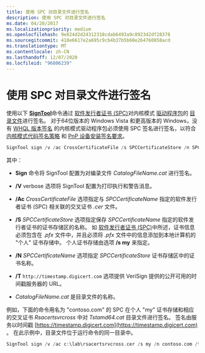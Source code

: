 ```yaml
---
title: 使用 SPC 对目录文件进行签名
description: 使用 SPC 对目录文件进行签名
ms.date: 04/20/2017
ms.localizationpriority: medium
ms.openlocfilehash: 9e824d2d24312318cdab6493a9c8923d2df28378
ms.sourcegitcommit: 418e6617e2a695c9cb4b37b5b60e264760858acd
ms.translationtype: MT
ms.contentlocale: zh-CN
ms.lasthandoff: 12/07/2020
ms.locfileid: "96806239"
---
```

# <a name="signing-a-catalog-file-with-an-spc"></a>使用 SPC 对目录文件进行签名

使用以下 [**SignTool**](../devtest/signtool.md)命令通过 [软件发行者证书 (SPC)](software-publisher-certificate.md)对内核模式 [驱动程序包](driver-packages.md)的 [目录文件](catalog-files.md)进行签名。 对于64位版本的 Windows Vista 和更高版本的 Windows，没有 [WHQL 版本签名](whql-release-signature.md) 的内核模式驱动程序包必须使用 SPC 签名进行签名，以符合 [内核模式代码签名策略](kernel-mode-code-signing-policy--windows-vista-and-later-.md) 和 [PnP 设备安装签名要求](pnp-device-installation-signing-requirements--windows-vista-and-later-.md)。

```cpp
SignTool sign /v /ac CrossCertificateFile /s SPCCertificateStore /n SPCCertificateName /t http://timestamp.digicert.com CatalogFileName.cat
```

其中：

- **Sign** 命令将 SignTool 配置为对编录文件 *CatalogFileName.cat* 进行签名。

- **/V** verbose 选项将 SignTool 配置为打印执行和警告消息。

- **/Ac** *CrossCertificateFile* 选项指定与 *SPCCertificateName* 指定的软件发行者证书 (SPC) 相关联的交叉证书 *.cer* 文件。

- **/S** *SPCCertificateStore* 选项指定保存 *SPCCertificateName* 指定的软件发行者证书的证书存储区的名称。 如 [软件发行者证书 (SPC)](software-publisher-certificate.md)中所述，证书信息必须包含在 *.pfx* 文件中，并且必须将 *.pfx* 文件中的信息添加到本地计算机的 "个人" 证书存储中。 个人证书存储由选项 **/s my** 来指定。

- **/N** *SPCCertificateName* 选项指定 *SPCCertificateStore* 证书存储区中的证书名称。

- **/T** `http://timestamp.digicert.com` 选项提供 VeriSign 提供的公开可用的时间戳服务器的 URL。

- *CatalogFileName.cat* 是目录文件的名称。

例如，下面的命令用名为 "contoso.com" 的 SPC 在个人 "my" 证书存储和相应的交叉证书 *Rsacertsvrcross* 中对 *Tstamd64.cat* 目录文件进行签名。 签名由服务以时间戳 [https://timestamp.digicert.com](https://timestamp.digicert.com) 。 在此示例中，目录文件位于运行命令的同一目录中。

```cpp
SignTool sign /v /ac c:\lab\rsacertsrvcross.cer /s my /n contoso.com /t http://timestamp.digicert.com tstamd64.cat
```
